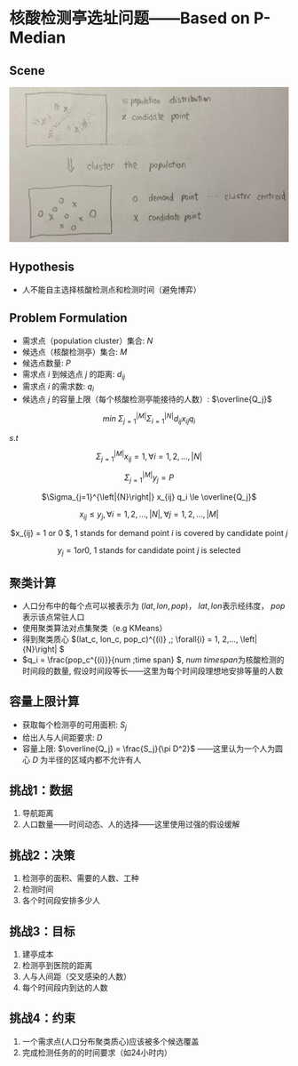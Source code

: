 # 核酸检测亭选址问题——Based on P-Median

## Scene
![场景](./img/核酸检测亭选址-场景.jpg)

## Hypothesis
- 人不能自主选择核酸检测点和检测时间（避免博弈）

## Problem Formulation

- 需求点（population cluster）集合: $N$
- 候选点（核酸检测亭）集合: $M$
- 候选点数量: $P$
- 需求点 $i$ 到候选点 $j$ 的距离: $d_{ij}$
- 需求点 $i$ 的需求数: $q_i$
- 候选点 $j$ 的容量上限（每个核酸检测亭能接待的人数）: $\overline{Q_j}$

<div align="center">

$min \; \Sigma_{j=1}^{\left|{M}\right|} \Sigma_{i=1}^{\left|{N}\right|} d_{ij}x_{ij}q_{i}$ 

</div>

$s.t$


<div align="center">

$\Sigma_{j=1}^{\left|{M}\right|} x_{ij} = 1, \forall{i} = 1, 2,..., \left|{N}\right|$

$\Sigma_{j=1}^{\left|{M}\right|} y_j = P$

$\Sigma_{j=1}^{\left|{N}\right|} x_{ij} q_i \le \overline{Q_j}$

$x_{ij} \le y_j, \forall{i} = 1, 2,..., \left|{N}\right|, \forall{j} =  1, 2,..., \left|{M}\right|$

$x_{ij} = 1 or 0 $, 1 stands for demand point $i$ is covered by candidate point $j$

$y_j = 1 or 0$, 1 stands for candidate point $j$ is selected

</div>

## 聚类计算
- 人口分布中的每个点可以被表示为 $(lat, lon, pop)$， $lat, lon$表示经纬度， $pop$ 表示该点常驻人口
- 使用聚类算法对点集聚类（e.g KMeans）
- 得到聚类质心 $(lat_c, lon_c, pop_c)^{(i)} ,\; \forall{i} = 1, 2,..., \left|{N}\right| $
- $q_i = \frac{pop_c^{(i)}}{num \;time span} $, $num \;time span$为核酸检测的时间段的数量, 假设时间段等长——这里为每个时间段理想地安排等量的人数

## 容量上限计算
- 获取每个检测亭的可用面积: $S_j$
- 给出人与人间距要求: $D$
- 容量上限: $\overline{Q_j} = \frac{S_j}{\pi D^2}$ ——这里认为一个人为圆心 $D$ 为半径的区域内都不允许有人


## 挑战1：数据
1. 导航距离
2. 人口数量——时间动态、人的选择——这里使用过强的假设缓解

## 挑战2：决策
1. 检测亭的面积、需要的人数、工种
2. 检测时间
3. 各个时间段安排多少人

## 挑战3：目标
1. 建亭成本
2. 检测亭到医院的距离
3. 人与人间距（交叉感染的人数）
4. 每个时间段内到达的人数

## 挑战4：约束
1. 一个需求点(人口分布聚类质心)应该被多个候选覆盖
2. 完成检测任务的的时间要求（如24小时内）